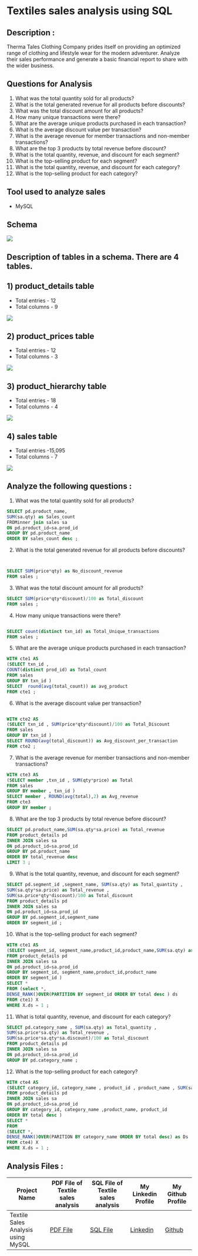 # Textiles sales analysis using SQL


## Description :
Therma Tales Clothing Company prides itself on providing an optimized range of clothing and lifestyle wear for the modern adventurer. Analyze their sales performance and generate a basic financial report to share with the wider business.

## Questions for Analysis 
1) What was the total quantity sold for all products?
2) What is the total generated revenue for all products before discounts?
3) What was the total discount amount for all products?
4) How many unique transactions were there?
5) What are the average unique products purchased in each transaction?
6) What is the average discount value per transaction?
7) What is the average revenue for member transactions and non-member transactions?
8) What are the top 3 products by total revenue before discount?
9) What is the total quantity, revenue, and discount for each segment?
10) What is the top-selling product for each segment?
11) What is the total quantity, revenue, and discount for each category?
12) What is the top-selling product for each category?

## Tool used to analyze sales 
* MySQL
  
## Schema
<img src = "https://github.com/shubhammeshram01/Textiles-sales-analysis-using-MySQL/blob/main/Schema%20Textile.png">

## Description of tables in a schema. There are 4 tables.

## 1) product_details table

* Total entries - 12
* Total columns - 9


<img src = "https://github.com/shubhammeshram01/Textiles-sales-analysis-using-MySQL/blob/main/product%20details.png">
   


## 2) product_prices table

* Total entries - 12
* Total columns - 3


<img src = "https://github.com/shubhammeshram01/Textiles-sales-analysis-using-MySQL/blob/main/product_prices.png">


   
## 3) product_hierarchy table

* Total entries - 18
* Total columns - 4

  
<img src = "https://github.com/shubhammeshram01/Textiles-sales-analysis-using-MySQL/blob/main/product_hierarchy.png">


   
## 4) sales table

* Total entries -15,095
* Total columns - 7

  
<img src = "https://github.com/shubhammeshram01/Textiles-sales-analysis-using-MySQL/blob/main/sales.png">

## Analyze the following questions :

1) What was the total quantity sold for all products?
```sql
SELECT pd.product_name,
SUM(sa.qty) as Sales_count
FROMinner join sales sa
ON pd.product_id=sa.prod_id 
GROUP BY pd.product_name 
ORDER BY sales_count desc ;

```
2) What is the total generated revenue for all products before discounts?
```sql


SELECT SUM(price*qty) as No_discount_revenue
FROM sales ;
```

3) What was the total discount amount for all products?
```sql
SELECT SUM(price*qty*discount)/100 as Total_discount
FROM sales ;  

```

4) How many unique transactions were there?
```sql

SELECT count(distinct txn_id) as Total_Unique_transactions
FROM sales ;
```

5) What are the average unique products purchased in each transaction?
```sql
WITH cte1 AS
(SELECT txn_id ,
COUNT(distinct prod_id) as Total_count
FROM sales
GROUP BY txn_id )
SELECT  round(avg(total_count)) as avg_product
FROM cte1 ;

```
6) What is the average discount value per transaction?
```sql

WITH cte2 AS
(SELECT txn_id , SUM(price*qty*discount)/100 as Total_Discount
FROM sales
GROUP BY txn_id )
SELECT ROUND(avg(total_discount)) as Avg_discount_per_transaction
FROM cte2 ;
```

7) What is the average revenue for member transactions and non-member transactions?
```sql
WITH cte3 AS
(SELECT member ,txn_id , SUM(qty*price) as Total
FROM sales
GROUP BY member , txn_id )
SELECT member , ROUND(avg(total),2) as Avg_revenue
FROM cte3
GROUP BY member ;

```


8) What are the top 3 products by total revenue before discount?
```sql
SELECT pd.product_name,SUM(sa.qty*sa.price) as Total_revenue
FROM product_details pd
INNER JOIN sales sa
ON pd.product_id=sa.prod_id 
GROUP BY pd.product_name
ORDER BY total_revenue desc
LIMIT 3 ;
```


9) What is the total quantity, revenue, and discount for each segment?
```sql
SELECT pd.segment_id ,segment_name, SUM(sa.qty) as Total_quantity , 
SUM(sa.qty*sa.price) as Total_revenue , 
SUM(sa.price*qty*discount)/100 as Total_discount
FROM product_details pd
INNER JOIN sales sa
ON pd.product_id=sa.prod_id
GROUP BY pd.segment_id,segment_name
ORDER BY segment_id ;
```

10) What is the top-selling product for each segment?
```sql
WITH cte1 AS
(SELECT segment_id, segment_name,product_id,product_name,SUM(sa.qty) as Total
FROM product_details pd
INNER JOIN sales sa
ON pd.product_id=sa.prod_id
GROUP BY segment_id, segment_name,product_id,product_name
ORDER BY segment_id )
SELECT *
FROM (select *,
DENSE_RANK()OVER(PARTITION BY segment_id ORDER BY total desc ) ds
FROM cte1) X
WHERE X.ds = 1 ;
```


11) What is total quantity, revenue, and discount for each category?
```sql
SELECT pd.category_name , SUM(sa.qty) as Total_quantity , 
SUM(sa.price*sa.qty) as Total_revenue , 
SUM(sa.price*sa.qty*sa.discount)/100 as Total_discount 
FROM product_details pd
INNER JOIN sales sa
ON pd.product_id=sa.prod_id
GROUP BY pd.category_name ;

```


12) What is the top-selling product for each category?
```sql
WITH cte4 AS
(SELECT category_id, category_name , product_id , product_name , SUM(sa.qty) as Total
FROM product_details pd
INNER JOIN sales sa
ON pd.product_id=sa.prod_id
GROUP BY category_id, category_name ,product_name, product_id
ORDER BY total desc )
SELECT *
FROM
(SELECT *,
DENSE_RANK()OVER(PARITION BY category_name ORDER BY total desc) as Ds
FROM cte4) X
WHERE X.ds = 1 ;
```

## Analysis Files :

|Project Name| PDF File of Textile sales analysis | SQL File of Textile sales analysis | My Linkedin Profile | My Github Profile|
|-|-|-|-|-|
|Textile Sales Analysis using MySQL|[PDF File](https://github.com/shubhammeshram01/Textiles-sales-analysis-using-MySQL/blob/main/Textile%20SQL.pdf) | [SQL File](https://github.com/shubhammeshram01/Textiles-sales-analysis-using-MySQL/blob/main/textile%20sales.sql) | [Linkedin](https://www.linkedin.com/in/shubhammeshram01/) | [Github](https://github.com/shubhammeshram01)


```

